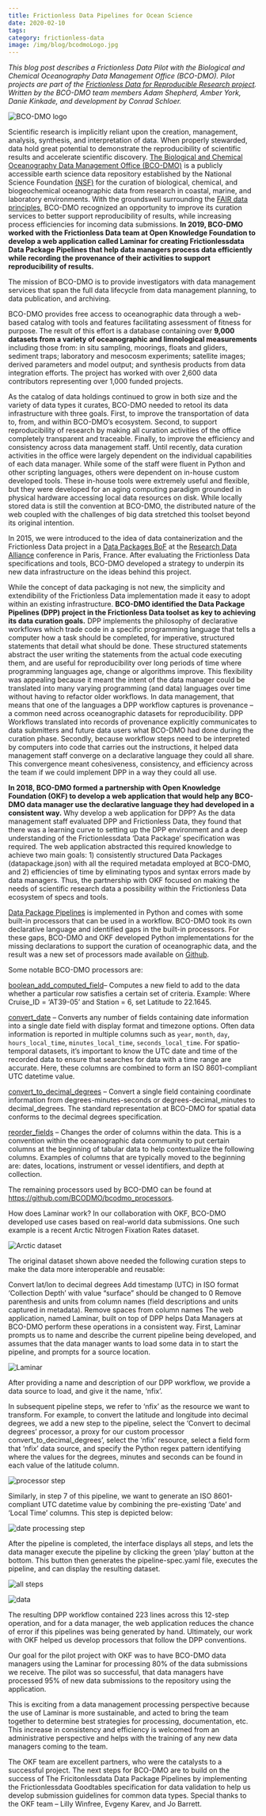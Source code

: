 ```yaml
---
title: Frictionless Data Pipelines for Ocean Science
date: 2020-02-10
tags:
category: frictionless-data
image: /img/blog/bcodmoLogo.jpg
---
```



_This blog post describes a Frictionless Data Pilot with the Biological and Chemical Oceanography Data Management Office (BCO-DMO). Pilot projects are part of the [Frictionless Data for Reproducible Research project](https://frictionlessdata.io/reproducible-research/). Written by the BCO-DMO team members Adam Shepherd, Amber York, Danie Kinkade, and development by Conrad Schloer._

<!-- more -->

![BCO-DMO logo](./bcodmoLogo.jpg)

Scientific research is implicitly reliant upon the creation, management, analysis, synthesis, and interpretation of data. When properly stewarded, data hold great potential to demonstrate the reproducibility of scientific results and accelerate scientific discovery. [The Biological and Chemical Oceanography Data Management Office (BCO-DMO)](https://www.bco-dmo.org/) is a publicly accessible earth science data repository established by the National Science Foundation [(NSF)](https://www.nsf.gov/) for the curation of biological, chemical, and biogeochemical oceanographic data from research in coastal, marine, and laboratory environments. With the groundswell surrounding the [FAIR data principles](https://doi.org/10.1038/sdata.2016.18), BCO-DMO recognized an opportunity to improve its curation services to better support reproducibility of results, while increasing process efficiencies for incoming data submissions. **In 2019, BCO-DMO worked with the Frictionless Data team at Open Knowledge Foundation to develop a web application called Laminar for creating Frictionlessdata Data Package Pipelines that help data managers process data efficiently while recording the provenance of their activities to support reproducibility of results.**

The mission of BCO-DMO is to provide investigators with data management services that span the full data lifecycle from data management planning, to data publication, and archiving.

BCO-DMO provides free access to oceanographic data through a web-based catalog with tools and features facilitating assessment of fitness for purpose. The result of this effort is a database containing over **9,000 datasets from a variety of oceanographic and limnological measurements** including those from: in situ sampling, moorings, floats and gliders, sediment traps; laboratory and mesocosm experiments; satellite images; derived parameters and model output; and synthesis products from data integration efforts. The project has worked with over 2,600 data contributors representing over 1,000 funded projects. 

As the catalog of data holdings continued to grow in both size and the variety of data types it curates, BCO-DMO needed to retool its data infrastructure with three goals. First, to improve the transportation of data to, from, and within BCO-DMO’s ecosystem. Second, to support reproducibility of research by making all curation activities of the office completely transparent and traceable. Finally, to improve the efficiency and consistency across data management staff. Until recently, data curation activities in the office were largely dependent on the individual capabilities of each data manager. While some of the staff were fluent in Python and other scripting languages, others were dependent on in-house custom developed tools. These in-house tools were extremely useful and flexible, but they were developed for an aging computing paradigm grounded in physical hardware accessing local data resources on disk. While locally stored data is still the convention at BCO-DMO, the distributed nature of the web coupled with the challenges of big data stretched this toolset beyond its original intention. 

In 2015, we were introduced to the idea of data containerization and the Frictionless Data project in a [Data Packages BoF](https://www.rd-alliance.org/data-packages-bof-p6-bof-session.html) at the [Research Data Alliance](https://www.rd-alliance.org/) conference in Paris, France. After evaluating the Frictionless Data specifications and tools, BCO-DMO developed a strategy to underpin its new data infrastructure on the ideas behind this project.

While the concept of data packaging is not new, the simplicity and extendibility of the Frictionless Data implementation made it easy to adopt within an existing infrastructure. **BCO-DMO identified the Data Package Pipelines (DPP) project in the Frictionless Data toolset as key to achieving its data curation goals.** DPP implements the philosophy of declarative workflows which trade code in a specific programming language that tells a computer how a task should be completed, for imperative, structured statements that detail what should be done. These structured statements abstract the user writing the statements from the actual code executing them, and are useful for reproducibility over long periods of time where programming languages age, change or algorithms improve. This flexibility was appealing because it meant the intent of the data manager could be translated into many varying programming (and data) languages over time without having to refactor older workflows. In data management, that means that one of the languages a DPP workflow captures is provenance – a common need across oceanographic datasets for reproducibility. DPP Workflows translated into records of provenance explicitly communicates to data submitters and future data users what BCO-DMO had done during the curation phase. Secondly, because workflow steps need to be interpreted by computers into code that carries out the instructions, it helped data management staff converge on a declarative language they could all share. This convergence meant cohesiveness, consistency, and efficiency across the team if we could implement DPP in a way they could all use.

**In 2018, BCO-DMO formed a partnership with Open Knowledge Foundation (OKF) to develop a web application that would help any BCO-DMO data manager use the declarative language they had developed in a consistent way.** Why develop a web application for DPP? As the data management staff evaluated DPP and Frictionless Data, they found that there was a learning curve to setting up the DPP environment and a deep understanding of the Frictionlessdata ‘Data Package’ specification was required. The web application abstracted this required knowledge to achieve two main goals: 1) consistently structured Data Packages (datapackage.json) with all the required metadata employed at BCO-DMO, and 2) efficiencies of time by eliminating typos and syntax errors made by data managers.  Thus, the partnership with OKF focused on making the needs of scientific research data a possibility within the Frictionless Data ecosystem of specs and tools.

[Data Package Pipelines](https://github.com/frictionlessdata/datapackage-pipelines) is implemented in Python and comes with some built-in processors that can be used in a workflow. BCO-DMO took its own declarative language and identified gaps in the built-in processors. For these gaps, BCO-DMO and OKF developed Python implementations for the missing declarations to support the curation of oceanographic data, and the result was a new set of processors made available on [Github](https://github.com/BCODMO/bcodmo_processors).

Some notable BCO-DMO processors are:

[boolean_add_computed_field](https://github.com/BCODMO/bcodmo_processors#bcodmo_pipeline_processorsboolean_add_computed_field)– Computes a new field to add to the data whether a particular row satisfies a certain set of criteria.
Example: Where Cruise_ID = ‘AT39-05’ and Station = 6, set Latitude to 22.1645.

[convert_date](https://github.com/BCODMO/bcodmo_processors#bcodmo_pipeline_processorsconvert_date) – Converts any number of fields containing date information into a single date field with display format and timezone options. Often data information is reported in multiple columns such as `year`, `month`, `day`, `hours_local_time`, `minutes_local_time`, `seconds_local_time`. For spatio-temporal datasets, it’s important to know the UTC date and time of the recorded data to ensure that searches for data with a time range are accurate. Here, these columns are combined to form an ISO 8601-compliant UTC datetime value.

[convert_to_decimal_degrees](https://github.com/BCODMO/bcodmo_processors#bcodmo_pipeline_processorsconvert_to_decimal_degrees) –  Convert a single field containing coordinate information from degrees-minutes-seconds or degrees-decimal_minutes to decimal_degrees. The standard representation at BCO-DMO for spatial data conforms to the decimal degrees specification.

[reorder_fields](https://github.com/BCODMO/bcodmo_processors#bcodmo_pipeline_processorsreorder_fields) –  Changes the order of columns within the data. This is a convention within the oceanographic data community to put certain columns at the beginning of tabular data to help contextualize the following columns. Examples of columns that are typically moved to the beginning are: dates, locations, instrument or vessel identifiers, and depth at collection. 

The remaining processors used by BCO-DMO can be found at https://github.com/BCODMO/bcodmo_processors. 

How does Laminar work?
In our collaboration with OKF, BCO-DMO developed use cases based on real-world data submissions. One such example is a recent Arctic Nitrogen Fixation Rates dataset.

![Arctic dataset](./bcodmo1.png)

The original dataset shown above needed the following curation steps to make the data more interoperable and reusable:

Convert lat/lon to decimal degrees
Add timestamp (UTC) in ISO format
‘Collection Depth’ with value “surface” should be changed to 0
Remove parenthesis and units from column names (field descriptions and units captured in metadata).
Remove spaces from column names
The web application, named Laminar, built on top of DPP helps Data Managers at BCO-DMO perform these operations in a consistent way. First, Laminar prompts us to name and describe the current pipeline being developed, and assumes that the data manager wants to load some data in to start the pipeline, and prompts for a source location.

![Laminar](./bcodmo2.png)

After providing a name and description of our DPP workflow, we provide a data source to load, and give it the name, ‘nfix’.

In subsequent pipeline steps, we refer to ‘nfix’ as the resource we want to transform. For example, to convert the latitude and longitude into decimal degrees, we add a new step to the pipeline, select the ‘Convert to decimal degrees’ processor, a proxy for our custom processor convert_to_decimal_degrees’, select the ‘nfix’ resource, select a field form that ‘nfix’ data source, and specify the Python regex pattern identifying where the values for the degrees, minutes and seconds can be found in each value of the latitude column.

![processor step](./bcodmo3.png)

Similarly, in step 7 of this pipeline, we want to generate an ISO 8601-compliant UTC datetime value by combining the pre-existing ‘Date’ and ‘Local Time’ columns. This step is depicted below:

![date processing step](./bcodmo4.png)

After the pipeline is completed, the interface displays all steps, and lets the data manager execute the pipeline by clicking the green ‘play’ button at the bottom. This button then generates the pipeline-spec.yaml file, executes the pipeline, and can display the resulting dataset.

![all steps](./bcodmo5.png)

![data](./bcodmo6.png)

The resulting DPP workflow contained 223 lines across this 12-step operation, and for a data manager, the web application reduces the chance of error if this pipelines was being generated by hand. Ultimately, our work with OKF helped us develop processors that follow the DPP conventions.

Our goal for the pilot project with OKF was to have BCO-DMO data managers using the Laminar for processing 80% of the data submissions we receive. The pilot was so successful, that data managers have processed 95% of new data submissions to the repository using the application.

This is exciting from a data management processing perspective because the use of Laminar is more sustainable, and acted to bring the team together to determine best strategies for processing, documentation, etc. This increase in consistency and efficiency is welcomed from an administrative perspective and helps with the training of any new data managers coming to the team.

The OKF team are excellent partners, who were the catalysts to a successful project. The next steps for BCO-DMO are to build on the success of The Fricitonlessdata  Data Package Pipelines by implementing the Frictionlessdata Goodtables specification for data validation to help us develop submission guidelines for common data types. Special thanks to the OKF team – Lilly Winfree, Evgeny Karev, and Jo Barrett.